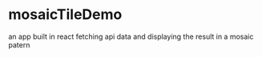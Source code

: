 # mosaicTileDemo
an app built in react fetching api data and displaying the result in a mosaic patern 
